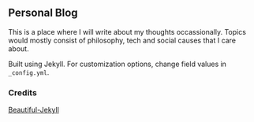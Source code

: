 ## Personal Blog

This is a place where I will write about my thoughts occassionally.
Topics would mostly consist of philosophy, tech and social causes that I care about.

Built using Jekyll.
For customization options, change field values in `_config.yml`.


### Credits

[Beautiful-Jekyll](https://github.com/daattali/beautiful-jekyll)
